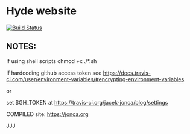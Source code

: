 # Hyde website

[![Build Status](https://img.shields.io/travis/jacek-jonca/blog?style=for-the-badge)](https://travis-ci.org/jacek-jonca/blog)

## NOTES:

If using shell scripts chmod +x ./*.sh

If hardcoding github access token see https://docs.travis-ci.com/user/environment-variables/#encrypting-environment-variables

or

set $GH_TOKEN at https://travis-ci.org/jacek-jonca/blog/settings

COMPILED site: https://jonca.org

JJJ
